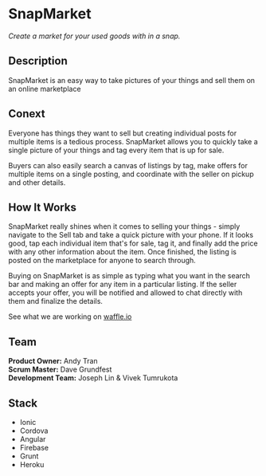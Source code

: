 # SnapMarket
*Create a market for your used goods with in a snap.*

## Description
SnapMarket is an easy way to take pictures of your things and sell them on an online marketplace

## Conext
Everyone has things they want to sell but creating individual posts for multiple items is a tedious process. SnapMarket allows you to quickly take a single picture of your things and tag every item that is up for sale.

Buyers can also easily search a canvas of listings by tag, make offers for multiple items on a single posting, and coordinate with the seller on pickup and other details.


## How It Works
SnapMarket really shines when it comes to selling your things - simply navigate to the Sell tab and take a quick picture with your phone. If it looks good, tap each individual item that's for sale, tag it, and finally add the price with any other information about the item. Once finished, the listing is posted on the marketplace for anyone to search through.

Buying on SnapMarket is as simple as typing what you want in the search bar and making an offer for any item in a particular listing. If the seller accepts your offer, you will be notified and allowed to chat directly with them and finalize the details.

See what we are working on [waffle.io](http://www.github.com/snapmarket/snapmarket)

## Team
**Product Owner:** Andy Tran  
**Scrum Master:** Dave Grundfest  
**Development Team:** Joseph Lin & Vivek Tumrukota

## Stack
*  Ionic
*  Cordova
*  Angular
*  Firebase
*  Grunt
*  Heroku

